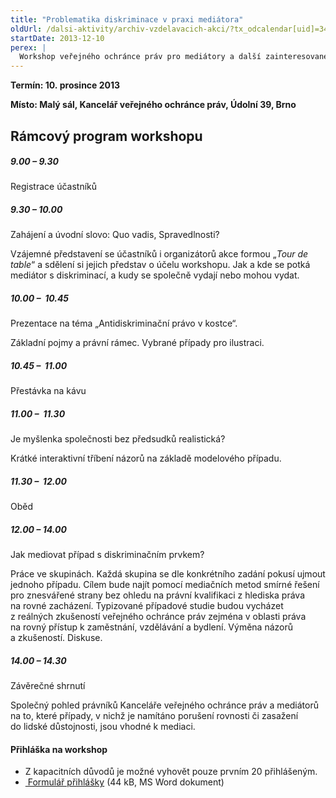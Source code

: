 ```yaml
---
title: "Problematika diskriminace v praxi mediátora"
oldUrl: /dalsi-aktivity/archiv-vzdelavacich-akci/?tx_odcalendar[uid]=34&cHash=23488ebf5377d56d9d8f33673ccba876
startDate: 2013-12-10
perex: |
  Workshop veřejného ochránce práv pro mediátory a další zainteresované osoby. Jeho cílem je propojit metodu mediace jako jednoho ze způsobů mimosoudního či alternativního řešení sporů s antidiskriminačním právem a prezentovat poznatky veřejného ochránce práv.
---
```


<p><strong>Termín: 10. prosince 2013</strong></p>
<p><strong>Místo: Malý sál, Kancelář veřejného ochránce práv, Údolní 39, Brno</strong></p><h2>Rámcový program workshopu</h2><h5>9.00 – 9.30 </h5><p>Registrace účastníků </p><h5>9.30 – 10.00 </h5><p>Zahájení a úvodní slovo: Quo vadis, Spravedlnosti?</p>
<p>Vzájemné představení se účastníků i organizátorů akce formou „<em>Tour de table</em>“ a sdělení si jejich představ o účelu workshopu. Jak a kde se potká mediátor s diskriminací, a kudy se společně vydají nebo mohou vydat. </p><h5>10.00 –  10.45 </h5><p>Prezentace na téma „Antidiskriminační právo v kostce“.</p>
<p>Základní pojmy a právní rámec. Vybrané případy pro ilustraci.</p><h5>10.45 –  11.00 </h5><p>Přestávka na kávu</p><h5>11.00 –  11.30 </h5><p>Je myšlenka společnosti bez předsudků realistická? </p>
<p>Krátké interaktivní tříbení názorů na základě modelového případu.</p><h5>11.30 –  12.00 </h5><p>Oběd </p><h5>12.00 – 14.00 </h5><p>Jak mediovat případ s diskriminačním prvkem?</p>
<p>Práce ve skupinách. Každá skupina se dle konkrétního zadání pokusí ujmout jednoho případu. Cílem bude najít pomocí mediačních metod smírné řešení pro znesvářené strany bez ohledu na právní kvalifikaci z hlediska práva na rovné zacházení. Typizované případové studie budou vycházet z reálných zkušeností veřejného ochránce práv zejména v oblasti práva na rovný přístup k zaměstnání, vzdělávání a bydlení. Výměna názorů a zkušeností. Diskuse.</p><h5>14.00 – 14.30 </h5><p>Závěrečné shrnutí</p>
<p>Společný pohled právníků Kanceláře veřejného ochránce práv a mediátorů na to, které případy, v nichž je namítáno porušení rovnosti či zasažení do lidské důstojnosti, jsou vhodné k mediaci. </p><h4>Přihláška na workshop</h4><ul><li>Z kapacitních důvodů je možné vyhovět pouze prvním 20 přihlášeným. </li><li><a href="/uploads-import/Konference/DIS-mediatori-prihlaska.doc" target="_blank"><img alt="" src="https://www.ochrance.cz/typo3/ext/od_linkdesc/icons/doc.gif" class="od_linkdesc_icon" /> Formulář přihlášky</a> (44 kB, MS Word dokument)</li></ul>
